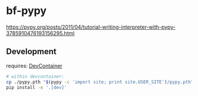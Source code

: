 # bf-pypy

https://pypy.org/posts/2011/04/tutorial-writing-interpreter-with-pypy-3785910476193156295.html

## Development

requires: [DevContainer](https://code.visualstudio.com/docs/devcontainers/containers)

```bash
# within devcontainer:
cp ./pypy.pth "$(pypy -c 'import site; print site.USER_SITE')/pypy.pth"
pip install -e '.[dev]'
```
